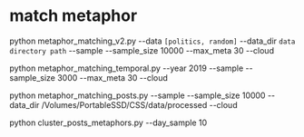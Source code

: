 # match metaphor

python metaphor_matching_v2.py --data `[politics, random]` --data_dir `data directory path` --sample --sample_size 10000  --max_meta 30 --cloud

python metaphor_matching_temporal.py --year 2019 --sample --sample_size 3000 --max_meta 30 --cloud

python metaphor_matching_posts.py --sample --sample_size 10000 --data_dir /Volumes/PortableSSD/CSS/data/processed --cloud

python cluster_posts_metaphors.py --day_sample 10